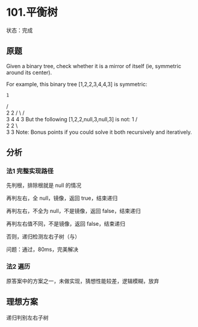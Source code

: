 # 101.平衡树

状态：完成

## 原题

Given a binary tree, check whether it is a mirror of itself (ie, symmetric around its center).

For example, this binary tree [1,2,2,3,4,4,3] is symmetric:

    1
   / \
  2   2
 / \ / \
3  4 4  3
But the following [1,2,2,null,3,null,3] is not:
    1
   / \
  2   2
   \   \
   3    3
Note:
Bonus points if you could solve it both recursively and iteratively.

## 分析

### 法1 完整实现路径

先判根，排除根就是 null 的情况

再判左右，全 null，镜像，返回 true，结束递归

再判左右，不全为 null，不是镜像，返回 false，结束递归

再判左右值不同，不是镜像，返回 false，结束递归

否则，递归检测左右子树（与）

问题：通过，80ms，完美解决

### 法2 遍历

原答案中的方案之一，未做实现，猜想性能较差，逻辑模糊，放弃

## 理想方案

递归判别左右子树
